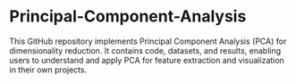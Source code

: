 # Principal-Component-Analysis
This GitHub repository implements Principal Component Analysis (PCA) for dimensionality reduction. It contains code, datasets, and results, enabling users to understand and apply PCA for feature extraction and visualization in their own projects.
